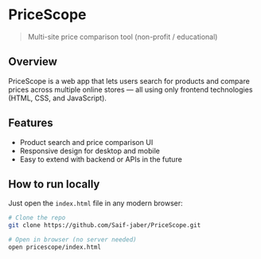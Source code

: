 # PriceScope

> Multi-site price comparison tool (non-profit / educational)

## Overview
PriceScope is a web app that lets users search for products and compare prices across multiple online stores — all using only frontend technologies (HTML, CSS, and JavaScript).

## Features
- Product search and price comparison UI
- Responsive design for desktop and mobile
- Easy to extend with backend or APIs in the future

## How to run locally
Just open the `index.html` file in any modern browser:

```bash
# Clone the repo
git clone https://github.com/Saif-jaber/PriceScope.git

# Open in browser (no server needed)
open pricescope/index.html
